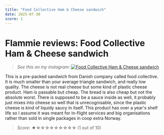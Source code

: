 ```yaml
---
title: "Food Collective Ham & Cheese sandwich"
date: 2025-07-30
score: 1
---
```


# Flammie reviews: Food Collective Ham & Cheese sandwich

> *See this on my instagram:*
[![Food Collective Ham & Cheese sandwich](https://www.instagram.com/p/DMul9ROtlVe/?suffix=.jpg)](https://www.instagram.com/p/DMul9ROtlVe/?suffix=.jpg)

This is a pre-packed sandwich from Danish company called food collective.
It is much smaller than your average triangle sandwich, and really
low quality.  The cheese is not real cheese but some kind of plastic
cheese product.  Ham is passable but cheap. The bread is also cheap but
not the absolute worst.  There is supposed to be a sauce inside as well,
it probably just mixes into cheese so well that is unrecognisable, since
the plastic cheese is kind of liquidy saucy in itself.  This product
has over a year's shelf life so I assume it was meant for in-flight
services and big organisations rather than sold in single packages in
coop extra Norway.

> *Score*: ★☆☆☆☆☆☆☆☆☆ (1 out of 10)
